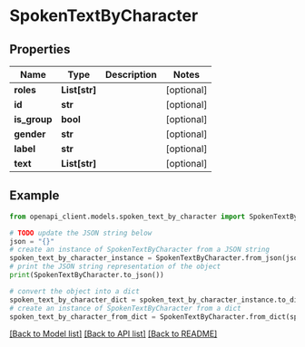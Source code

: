 # SpokenTextByCharacter


## Properties

Name | Type | Description | Notes
------------ | ------------- | ------------- | -------------
**roles** | **List[str]** |  | [optional] 
**id** | **str** |  | [optional] 
**is_group** | **bool** |  | [optional] 
**gender** | **str** |  | [optional] 
**label** | **str** |  | [optional] 
**text** | **List[str]** |  | [optional] 

## Example

```python
from openapi_client.models.spoken_text_by_character import SpokenTextByCharacter

# TODO update the JSON string below
json = "{}"
# create an instance of SpokenTextByCharacter from a JSON string
spoken_text_by_character_instance = SpokenTextByCharacter.from_json(json)
# print the JSON string representation of the object
print(SpokenTextByCharacter.to_json())

# convert the object into a dict
spoken_text_by_character_dict = spoken_text_by_character_instance.to_dict()
# create an instance of SpokenTextByCharacter from a dict
spoken_text_by_character_from_dict = SpokenTextByCharacter.from_dict(spoken_text_by_character_dict)
```
[[Back to Model list]](../README.md#documentation-for-models) [[Back to API list]](../README.md#documentation-for-api-endpoints) [[Back to README]](../README.md)



